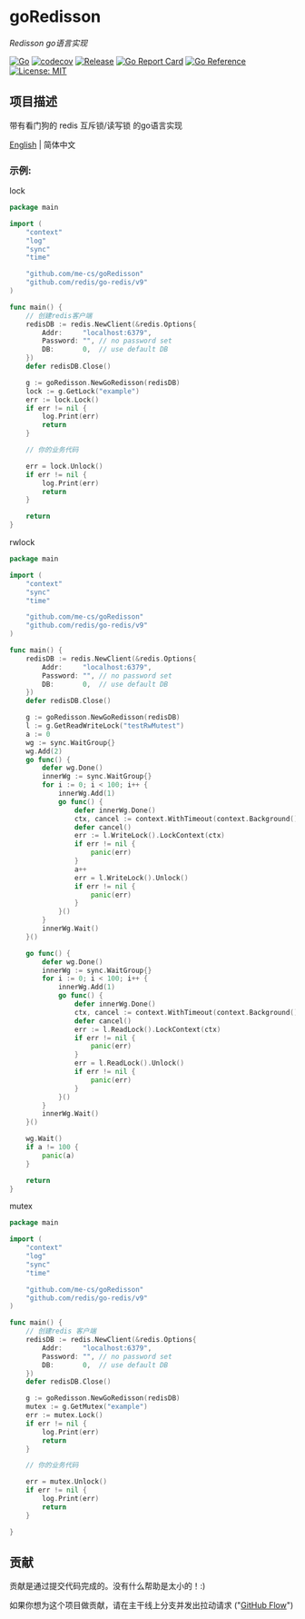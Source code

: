 # goRedisson

*Redisson go语言实现*

[![Go](https://github.com/me-cs/goRedisson/workflows/Go/badge.svg?branch=main)](https://github.com/me-cs/goRedisson/actions)
[![codecov](https://codecov.io/gh/me-cs/goRedisson/branch/main/graph/badge.svg)](https://codecov.io/gh/me-cs/goRedisson)
[![Release](https://img.shields.io/github/v/release/me-cs/goRedisson.svg?style=flat-square)](https://github.com/me-cs/goRedisson)
[![Go Report Card](https://goreportcard.com/badge/github.com/me-cs/goRedisson)](https://goreportcard.com/report/github.com/me-cs/goRedisson)
[![Go Reference](https://pkg.go.dev/badge/github.com/me-cs/goRedisson.svg)](https://pkg.go.dev/github.com/me-cs/goRedisson)
[![License: MIT](https://img.shields.io/badge/License-MIT-yellow.svg)](https://opensource.org/licenses/MIT)

## 项目描述
带有看门狗的 redis 互斥锁/读写锁 的go语言实现

[English](README.md) | 简体中文

### 示例:


lock
```go
package main

import (
	"context"
	"log"
	"sync"
	"time"

	"github.com/me-cs/goRedisson"
	"github.com/redis/go-redis/v9"
)

func main() {
	// 创建redis客户端
	redisDB := redis.NewClient(&redis.Options{
		Addr:     "localhost:6379",
		Password: "", // no password set
		DB:       0,  // use default DB
	})
	defer redisDB.Close()

	g := goRedisson.NewGoRedisson(redisDB)
	lock := g.GetLock("example")
	err := lock.Lock()
	if err != nil {
		log.Print(err)
		return
	}

	// 你的业务代码

	err = lock.Unlock()
	if err != nil {
		log.Print(err)
		return
	}

	return
}

```

rwlock
```go
package main

import (
	"context"
	"sync"
	"time"

	"github.com/me-cs/goRedisson"
	"github.com/redis/go-redis/v9"
)

func main() {
	redisDB := redis.NewClient(&redis.Options{
		Addr:     "localhost:6379",
		Password: "", // no password set
		DB:       0,  // use default DB
	})
	defer redisDB.Close()

	g := goRedisson.NewGoRedisson(redisDB)
	l := g.GetReadWriteLock("testRwMutest")
	a := 0
	wg := sync.WaitGroup{}
	wg.Add(2)
	go func() {
		defer wg.Done()
		innerWg := sync.WaitGroup{}
		for i := 0; i < 100; i++ {
			innerWg.Add(1)
			go func() {
				defer innerWg.Done()
				ctx, cancel := context.WithTimeout(context.Background(), 5*time.Second)
				defer cancel()
				err := l.WriteLock().LockContext(ctx)
				if err != nil {
					panic(err)
				}
				a++
				err = l.WriteLock().Unlock()
				if err != nil {
					panic(err)
				}
			}()
		}
		innerWg.Wait()
	}()

	go func() {
		defer wg.Done()
		innerWg := sync.WaitGroup{}
		for i := 0; i < 100; i++ {
			innerWg.Add(1)
			go func() {
				defer innerWg.Done()
				ctx, cancel := context.WithTimeout(context.Background(), 5*time.Second)
				defer cancel()
				err := l.ReadLock().LockContext(ctx)
				if err != nil {
					panic(err)
				}
				err = l.ReadLock().Unlock()
				if err != nil {
					panic(err)
				}
			}()
		}
		innerWg.Wait()
	}()

	wg.Wait()
	if a != 100 {
		panic(a)
	}

	return
}

```

mutex
```go
package main

import (
	"context"
	"log"
	"sync"
	"time"

	"github.com/me-cs/goRedisson"
	"github.com/redis/go-redis/v9"
)

func main() {
	// 创建redis 客户端
	redisDB := redis.NewClient(&redis.Options{
		Addr:     "localhost:6379",
		Password: "", // no password set
		DB:       0,  // use default DB
	})
	defer redisDB.Close()

	g := goRedisson.NewGoRedisson(redisDB)
	mutex := g.GetMutex("example")
	err := mutex.Lock()
	if err != nil {
		log.Print(err)
		return
	}

	// 你的业务代码

	err = mutex.Unlock()
	if err != nil {
		log.Print(err)
		return
	}

}
```

## 贡献
贡献是通过提交代码完成的。没有什么帮助是太小的！:)

如果你想为这个项目做贡献，请在主干线上分支并发出拉动请求 ("[GitHub Flow](https://guides.github.com/introduction/flow/)")

